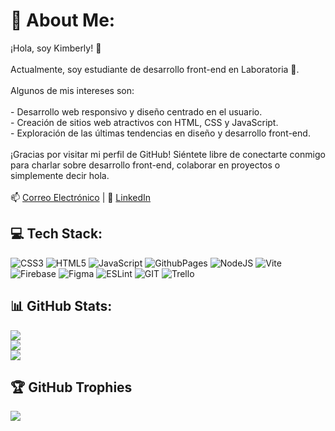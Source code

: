 # 💫 About Me:
¡Hola, soy Kimberly! 👋<br><br>Actualmente, soy estudiante de desarrollo front-end en Laboratoria 💛.<br><br>Algunos de mis intereses son:<br><br>- Desarrollo web responsivo y diseño centrado en el usuario.<br>- Creación de sitios web atractivos con HTML, CSS y JavaScript.<br>- Exploración de las últimas tendencias en diseño y desarrollo front-end.<br><br>¡Gracias por visitar mi perfil de GitHub! Siéntete libre de conectarte conmigo para charlar sobre desarrollo front-end, colaborar en proyectos o simplemente decir hola.<br><br>📫 [Correo Electrónico](kimveb1@gmail.com) | 💼 [LinkedIn](https://www.linkedin.com/in/kimberly-velezb/) 

## 💻 Tech Stack:
![CSS3](https://img.shields.io/badge/css3-%231572B6.svg?style=flat&logo=css3&logoColor=white) ![HTML5](https://img.shields.io/badge/html5-%23E34F26.svg?style=flat&logo=html5&logoColor=white) ![JavaScript](https://img.shields.io/badge/javascript-%23323330.svg?style=flat&logo=javascript&logoColor=%23F7DF1E) ![GithubPages](https://img.shields.io/badge/github%20pages-121013?style=flat&logo=github&logoColor=white) ![NodeJS](https://img.shields.io/badge/node.js-6DA55F?style=flat&logo=node.js&logoColor=white) ![Vite](https://img.shields.io/badge/vite-%23646CFF.svg?style=flat&logo=vite&logoColor=white) ![Firebase](https://img.shields.io/badge/Firebase-039BE5?style=flat&logo=Firebase&logoColor=white) ![Figma](https://img.shields.io/badge/figma-%23F24E1E.svg?style=flat&logo=figma&logoColor=white) ![ESLint](https://img.shields.io/badge/ESLint-4B3263?style=flat&logo=eslint&logoColor=white) ![GIT](https://img.shields.io/badge/Git-fc6d26?style=flat&logo=git&logoColor=white) ![Trello](https://img.shields.io/badge/Trello-%23026AA7.svg?style=flat&logo=Trello&logoColor=white)
## 📊 GitHub Stats:
![](https://github-readme-stats.vercel.app/api?username=kimmvb&theme=dracula&hide_border=false&include_all_commits=false&count_private=false)<br/>
![](https://github-readme-streak-stats.herokuapp.com/?user=kimmvb&theme=dracula&hide_border=false)<br/>
![](https://github-readme-stats.vercel.app/api/top-langs/?username=kimmvb&theme=dracula&hide_border=false&include_all_commits=false&count_private=false&layout=compact)

## 🏆 GitHub Trophies
![](https://github-profile-trophy.vercel.app/?username=kimmvb&theme=dracula&no-frame=false&no-bg=false&margin-w=4)

<!-- Proudly created with GPRM ( https://gprm.itsvg.in ) -->
